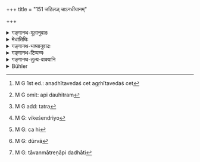 +++
title = "151 जटिलञ् चाऽनधीयानम्"

+++

<details><summary>गङ्गानथ-मूलानुवादः</summary>

One should not feed, at a Śrāddha, one with braided hair, who is not learned, one who is hairless, the gambler, and those who sacrifice for hosts.—(151)
</details>

<details><summary>मेधातिथिः</summary>

**जटिलो** ब्रह्मचारी, तस्य ह्य् अयं केशविशेषः पाक्षिको विहितो "मुण्डो वा जटिलो वा स्यात्" (म्ध् २.२१९) इति । उपलक्षणं च जटा ब्रह्मचारिणस् ततो मुण्डो ऽपि प्रतिषिध्यते । तस्य **चानधीयानस्य** प्रतिषेधः ।

- <u>ननु</u> "श्रोत्रियायैव देयानि" (म्ध् ३.११८) इति चानधीयानस्य प्राप्तिर् एव नास्ति । 

- <u>प्रक्रान्ताध्ययनः</u> अनधीतवेदः अगृहीतवेदश् चेत्[^२६८] प्राप्नुयात् ।


[^२६८]:
     M G 1st ed.: anadhītavedaś cet agṛhītavedaś cet

- <u>ननु</u> च "वेदपारगः" (म्ध् ३.१३५) इति वचनात् कुतः प्रक्रान्ताध्ययनस्य प्राप्तिः । 

- एवं तर्हि अधीतवेदो ऽप्य् अस्वीकृतवेदो ऽनधीयानो ऽभिप्रेतः । "व्रतस्थम् अपि दौहित्रम्"[^२६९] (म्ध् ३.२२४) इत्य् अनेन वा दौहित्रतैवात्र[^२७०] नाध्ययनम् इति कश्चिन् मन्येत तदर्थम् इदम् । अनधीयानस्य प्रतिषेधाद् विदुषस् तस्याधिकारो ऽस्तीत्य् अवगम्यते । 


[^२७०]:
     M G add: tatra


[^२६९]:
     M G omit: api dauhitram

- **दुर्वालः** स्खलितलोहितकेशो विकलेन्द्रियो[^२७१] वा । तस्य हि[^२७२] निर्वचनं कुर्वन्ति । दूर्वया[^२७३] शाद्वलेनाप्य् अलं तस्य वासो भवतीति । स हि दूर्वयैव प्राव्रियते लज्जया च वाससाम् अभावे तावन्मात्रेणाप्य् अपिदधाति[^२७४] शेफम् । **कितवो** द्यूतकारः । **याजयन्ति च ये पूगान्** संघान् । व्रात्यस्तोमादिभिर् व्रात्यानां हि संहितानां यागो विहितः । प्रतिषिद्धं च तद् याजनं "व्रात्यानां याजनं कृत्वा" (म्ध् ११.१९६) इति । वयं ब्रूमः । यः क्रमशः प्रत्येकम् अपि बहून् याजयति बहुकृत्व आर्त्विज्यं करोति, सो ऽपि न भोज्यः । तथ् च वसिष्ठः- "यश् चापि बहुयाज्यः स्याद् यश् चोपनयते बहून्" (वध् १४.१७) इति । 


[^२७४]:
     M G: tāvanmātreṇāpi dadhāti


[^२७३]:
     M G: dūrvā


[^२७२]:
     M G: ca hi


[^२७१]:
     M G: vikeśendriyo

- <u>केचिद्</u> आहुः- श्राद्धग्रहणात् पित्र्य एवैषां प्रतिषेधो न तु दैवे। 

- <u>तद् अयुक्तम्</u> । तद् अपि श्राद्धाङ्गम् एव श्राद्धशब्देन युक्तं वक्तुम् ॥ ३.१४१ ॥
</details>

<details><summary>गङ्गानथ-भाष्यानुवादः</summary>

‘*One with braided hair*’—*i.e*., the Student; this arrangement of the hair has been laid down as an optional alternative for him—‘he should either shave his head or wear his hair in braids’ (2-219); the ‘braided hair’ is mentioned here only as an indicative of the Student; hence the present verse includes also that student who may have shaved his head. And the student whose feeding is prohibited here is only *one who is not studying*.

“In view of what has been said above in regard to the propriety of feeding one who is learned in the Veda (128), there can be no possibility of anyone feeding a man *who is not studying* (why then should his feeding be specially prohibited?)”

The prohibition is necessary, as otherwise one might feed the student who began his study, but did not carry it on and did not learn the Veda.

“But it has been said above (145) that one should feed him who is ‘*thoroughly versed in the Veda*;’ where, then, could there be any possibility of the admission of one who had only made a beginning of study?”

In that case, we shall take the prohibition as applying to that student who may have read through the Veda, without having made it all his own.

Or, the phrase ‘*who is not learned*’ may be taken as added to guard against the contingency that, on the strength of what is said (in 3, 234) regarding the propriety of feeding the daughter’s son, even though he he still in the state of studentship, some people might be led to think the only necessary qualification consisted in the person invited being the ‘daughter’s son,’ and ‘learning’ was not an essential condition at all. And when the student¹ who is not studying’ becomes precluded, it naturally follows that the student who is studying is entitled to be fed.

‘*Durrāla*;’—this term may mean either one whose hair have fallen off, or one who is red-haired, or one who is without hair in his private parts. In this sense, they explain the etymology of the word as follows:—‘mere grass suffices for his clothing, he is covered by mere grass, having no clothing, ho hides his private parts with mere grass,’

^(‘)*Gambler*’— who is addicted to gambling.

^(‘)*Who* *sacrifice* *for hosts*’— for groups of men. The collective performance of the I *Vrātyastoma* for a number of *Vrātyas* has been prescribed: and officiating at such sacrifices has been prohibited under II. 197.

Our explanation, however, is that the phrase applies to one who may sacrifice, even by turns, for many persons:—*i.e*., who undertakes service as priest very frequently:—such a person also shall not be fed. Says Vaśiṣṭha—‘He who sacrifices for many men, and he who initiates many persons.’

Some people hold that, since the present verse specifies the^(‘)*Śrāddha*,’ the interdict herein contained pertains only to rites in honour of the Pitṛs, not to those in honour of the gods.

This, however, is not right. Because the rites in honour of the gods (*Viśvedevas*) are also a part of the ‘*Śrāddha*,’ which latter term therefore can be used in connection with these also.—(151)
</details>

<details><summary>गङ्गानथ-टिप्पन्यः</summary>

This verse is quoted in *Parāśaramādhava* (Ācāra, p. 687), which adds (on p. 688) the notes that—‘*Jaṭila*’ means the

Student, who is qualified by the adjective ‘*anadhīyānaḥ*’, so that the person precluded is the Student *who is not reading*,—one who is reading being regarded as fit to be invited, the unreading Student could not be included under the term ‘not learned in the Veda,’ as there is every likelihood of people falling into the mistake that even though not reading, the Student deserves to be invited;—the ‘*Durvāla*’ is one who is ‘bald’, or ‘tawny-haired’;—the ‘*Kitava*’ is ‘one addicted to gambling’;—the ‘*Pūgayājaka*’ is ‘one who sacrifices for hosts.’—It goes on to add that the addition of the term ‘*Śrāddha*’ indicates that the persons here enumerated are to be excluded from invitation only at Śrāddhas, and not from the rites performed in honour of the gods; otherwise the addition would be superfluous.

It is quoted in *Aparārka* (p. 450), which explains ‘*jaṭilam*’ as ‘the
*Brahmacārī*,’ and ‘*durbāla*’ as ‘*khalatiḥ*;’—in *Hemādri* (Śrāddha,
p. 480);—and in *Nṛsiṃhaprasāda* (Śrāddha, p. 9a).

‘*Jaṭilam ca anadhīyānam*’—Medhātithi takes ‘*anadhīyānam*’ as qualifying ‘*jaṭilam*’, explaining the two together as ‘the Student who is not learned; *i.e*., who began the study, hut did not complete it’;—Kullūka also takes the two together; but explains ‘*anadhīyānam*’ as ‘one who has only had his Upanayana performed, but has not been taught the Veda’; and adds that ‘this implies that one may invite that Student *who is still studying the Veda*, though he may not have mastered it.’
</details>

<details><summary>गङ्गानथ-तुल्य-वाक्यानि</summary>

**(verses 3.150-166)  
**

See Comparative notes for [Verse 3.150].
</details>

<details><summary>Bühler</summary>

151	Let him not entertain at a Sraddha one who wears his hair in braids (a student), one who has not studied (the Veda), one afflicted with a skin-disease, a gambler, nor those who sacrifice for a multitude (of sacrificers).
</details>
